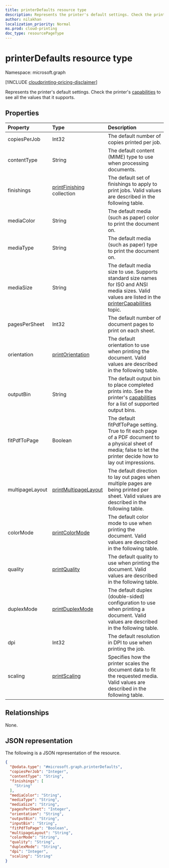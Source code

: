 ```yaml
---
title: printerDefaults resource type
description: Represents the printer's default settings. Check the printer's capabilities to see all the values that it supports.
author: nilakhan
localization_priority: Normal
ms.prod: cloud-printing
doc_type: resourcePageType
---
```


# printerDefaults resource type

Namespace: microsoft.graph

[!INCLUDE [cloudprinting-pricing-disclaimer](../../includes/cloudprinting-pricing-disclaimer.md)]

Represents the printer's default settings. Check the printer's [capabilities](printercapabilities.md) to see all the values that it supports.

## Properties
|Property|Type|Description|
|:---|:---|:---|
|copiesPerJob|Int32|The default number of copies printed per job.|
|contentType|String|The default content (MIME) type to use when processing documents.|
|finishings|[printFinishing](enums.md#printfinishing-values) collection|The default set of finishings to apply to print jobs. Valid values are described in the following table.|
|mediaColor|String|The default media (such as paper) color to print the document on.|
|mediaType|String|The default media (such as paper) type to print the document on.|
|mediaSize|String|The default media size to use. Supports standard size names for ISO and ANSI media sizes. Valid values are listed in the [printerCapabilities](printercapabilities.md#media-size-values) topic.|
|pagesPerSheet|Int32|The default number of document pages to print on each sheet.
|orientation|[printOrientation](enums.md#printorientation-values)|The default orientation to use when printing the document. Valid values are described in the following table.|
|outputBin|String|The default output bin to place completed prints into. See the printer's [capabilities](printercapabilities.md) for a list of supported output bins.|
|fitPdfToPage|Boolean|The default fitPdfToPage setting. True to fit each page of a PDF document to a physical sheet of media; false to let the printer decide how to lay out impressions.|
|multipageLayout|[printMultipageLayout](enums.md#printmultipagelayout-values)|The default direction to lay out pages when multiple pages are being printed per sheet. Valid values are described in the following table.|
|colorMode|[printColorMode](enums.md#printcolormode-values)|The default color mode to use when printing the document. Valid values are described in the following table.|
|quality|[printQuality](enums.md#printquality-values)|The default quality to use when printing the document. Valid values are described in the following table.|
|duplexMode|[printDuplexMode](enums.md#printduplexmode-values)|The default duplex (double-sided) configuration to use when printing a document. Valid values are described in the following table.|
|dpi|Int32|The default resolution in DPI to use when printing the job.|
|scaling|[printScaling](enums.md#printscaling-values)|Specifies how the printer scales the document data to fit the requested media. Valid values are described in the following table.|

## Relationships
None.

## JSON representation
The following is a JSON representation of the resource.
<!-- {
  "blockType": "resource",
  "@odata.type": "microsoft.graph.printerDefaults"
}
-->
``` json
{
  "@odata.type": "#microsoft.graph.printerDefaults",
  "copiesPerJob": "Integer",
  "contentType": "String",
  "finishings": [
    "String"
  ],
  "mediaColor": "String",
  "mediaType": "String",
  "mediaSize": "String",
  "pagesPerSheet": "Integer",
  "orientation": "String",
  "outputBin": "String",
  "inputBin": "String",
  "fitPdfToPage": "Boolean",
  "multipageLayout": "String",
  "colorMode": "String",
  "quality": "String",
  "duplexMode": "String",
  "dpi": "Integer",
  "scaling": "String"
}
```


